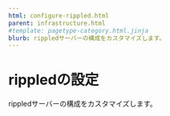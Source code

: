 ```yaml
---
html: configure-rippled.html
parent: infrastructure.html
#template: pagetype-category.html.jinja
blurb: rippledサーバーの構成をカスタマイズします。
---
```

# rippledの設定

rippledサーバーの構成をカスタマイズします。
